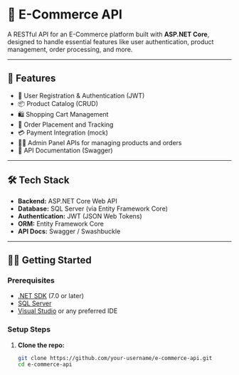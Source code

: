 # 🛒 E-Commerce API

A RESTful API for an E-Commerce platform built with **ASP.NET Core**, designed to handle essential features like user authentication, product management, order processing, and more.

---

## 🚀 Features

- 🔐 User Registration & Authentication (JWT)
- 📦 Product Catalog (CRUD)
- 🛍️ Shopping Cart Management
- 🧾 Order Placement and Tracking
- 💳 Payment Integration (mock)
- 🧑‍💼 Admin Panel APIs for managing products and orders
- 📄 API Documentation (Swagger)

---

## 🛠️ Tech Stack

- **Backend:** ASP.NET Core Web API
- **Database:** SQL Server (via Entity Framework Core)
- **Authentication:** JWT (JSON Web Tokens)
- **ORM:** Entity Framework Core
- **API Docs:** Swagger / Swashbuckle

---

## 🧑‍💻 Getting Started

### Prerequisites

- [.NET SDK](https://dotnet.microsoft.com/download) (7.0 or later)
- [SQL Server](https://www.microsoft.com/en-us/sql-server/sql-server-downloads)
- [Visual Studio](https://visualstudio.microsoft.com/) or any preferred IDE

### Setup Steps

1. **Clone the repo:**
   ```bash
   git clone https://github.com/your-username/e-commerce-api.git
   cd e-commerce-api
